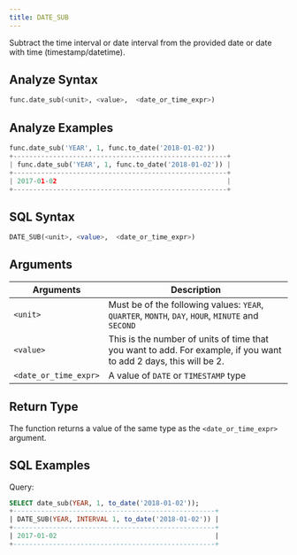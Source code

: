 ```yaml
---
title: DATE_SUB
---
```


Subtract the time interval or date interval from the provided date or date with time (timestamp/datetime).

## Analyze Syntax

```python
func.date_sub(<unit>, <value>,  <date_or_time_expr>)
```

## Analyze Examples

```python
func.date_sub('YEAR', 1, func.to_date('2018-01-02'))
+------------------------------------------------------+
| func.date_sub('YEAR', 1, func.to_date('2018-01-02')) |
+------------------------------------------------------+
| 2017-01-02                                           |
+------------------------------------------------------+
```

## SQL Syntax

```sql
DATE_SUB(<unit>, <value>,  <date_or_time_expr>)
```
## Arguments

| Arguments             | Description                                                                                                       |
|-----------------------|-------------------------------------------------------------------------------------------------------------------|
| `<unit>`              | Must be of the following values: `YEAR`, `QUARTER`, `MONTH`, `DAY`, `HOUR`, `MINUTE` and `SECOND`                 |
| `<value>`             | This is the number of units of time that you want to add. For example, if you want to add 2 days, this will be 2. |
| `<date_or_time_expr>` | A value of `DATE` or `TIMESTAMP` type                                                                             |

## Return Type

The function returns a value of the same type as the `<date_or_time_expr>` argument.

## SQL Examples

Query:
```sql
SELECT date_sub(YEAR, 1, to_date('2018-01-02'));
+---------------------------------------------------+
| DATE_SUB(YEAR, INTERVAL 1, to_date('2018-01-02')) |
+---------------------------------------------------+
| 2017-01-02                                        |
+---------------------------------------------------+
```
